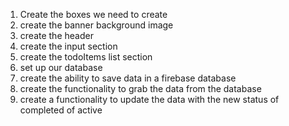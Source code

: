 1. Create the boxes we need to create
2. create the banner background image
3. create the header
4. create the input section
5. create the todoItems list section
6. set up our database
7. create the ability to save data in a firebase database
8. create the functionality to grab the data from the database
9. create a functionality to update the data with the new status of completed of active